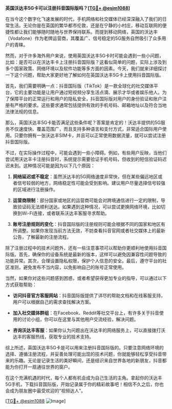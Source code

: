 **英国沃达丰5G卡可以注册抖音国际版吗？[[TG💪+ @esim1088](https://t.me/s/esim1088)]**

在当今这个数字化飞速发展的时代，手机网络和社交媒体已经深深融入了我们的日常生活。无论你是在英国的繁华都市伦敦，还是在宁静的小村庄，移动互联网的便捷性都让我们能够随时随地与世界保持联系。而提到移动网络，英国的沃达丰（Vodafone）作为老牌运营商，其覆盖广、信号稳定的5G服务自然吸引了众多用户的青睐。

然而，对于许多海外用户来说，使用英国沃达丰5G卡时可能会遇到一些小问题，比如：是否可以在沃达丰卡上注册抖音国际版？这看似简单的问题，实际上涉及到多个国家政策、网络环境以及软件功能等多方面的因素。今天，我们就来详细探讨一下这个问题，帮助大家更好地了解如何在英国沃达丰5G卡上使用抖音国际版。

首先，我们需要明确一点：抖音国际版（TikTok）是一款全球化的社交媒体平台，它的主要功能是让用户通过短视频分享生活点滴、展示才华或者娱乐他人。为了保障平台的正常运行和用户的隐私安全，抖音国际版对用户的身份验证和账户注册有严格的要求。这些要求通常包括提供有效的手机号码、邮箱地址以及符合当地法律法规的信息。

那么，英国沃达丰5G卡能否满足这些条件呢？答案是肯定的！沃达丰提供的5G服务不仅速度快、覆盖范围广，而且支持多种语言和支付方式，非常适合国际用户使用。只要你拥有一张沃达丰SIM卡，并且可以正常使用数据流量，就可以尝试注册抖音国际版。

不过，在实际操作过程中，可能会遇到一些小障碍。例如，有些用户反映，当他们尝试用沃达丰卡注册抖音时，系统提示需要验证手机号码，但收到的短信验证码迟迟未到。这种情况可能是因为以下几个原因：

1. **网络延迟或不稳定**：虽然沃达丰的5G网络速度非常快，但在某些偏远地区或者信号较弱的地方，网络稳定性可能会受到影响。建议用户尽量选择信号较强的区域进行注册操作。

2. **运营商限制**：部分国家或地区的运营商可能会对跨境通信进行一定的限制，导致验证码无法顺利送达。如果遇到这种情况，可以尝试更换网络环境，比如切换到Wi-Fi连接，或者联系沃达丰客服寻求帮助。

3. **账号注册规则的变化**：抖音国际版的注册规则可能会根据不同的国家和地区有所调整。如果你发现当前方法无效，不妨查看抖音官网或者社交媒体上的最新公告，了解最新的注册流程。

除了注册过程中的技术问题外，还有一些注意事项可以帮助你更顺利地使用抖音国际版。首先，确保你的设备系统是最新的版本，这样可以避免因兼容性问题导致的功能异常。其次，合理设置隐私权限，保护个人信息的安全。最后，遵守平台的社区准则，避免发布不当内容，以免影响自己的账号正常使用。

当然，如果你对这些问题感到困惑，或者希望获得更加专业的指导，可以通过以下方式获取帮助：

- **访问抖音官方客服网站**：抖音国际版提供了详尽的帮助文档和在线客服支持，用户可以根据自己的需求查找解决方案。
  
- **加入社交媒体群组**：在Facebook、Reddit等社交平台上，有许多关于抖音使用的讨论小组，你可以在这里与其他用户交流经验，解决问题。

- **咨询沃达丰客服**：如果你认为问题出在沃达丰的网络服务上，可以直接拨打沃达丰的客服热线，获取专业的技术支持。

综上所述，英国沃达丰5G卡是可以用来注册抖音国际版的。只要注意网络环境的选择、遵循注册流程，并妥善处理可能出现的技术问题，你就能够轻松享受抖音带来的乐趣。无论是记录生活的美好瞬间，还是结识来自世界各地的新朋友，抖音都能为你打开一扇通往世界的窗户。

在这个充满机遇的时代，每个人都有机会成为自己生活的主角。拿起你的沃达丰5G手机，下载抖音国际版，开始记录属于你的精彩故事吧！相信不久之后，你也会成为朋友圈中最受欢迎的“视频达人”。

[[TG💪+ @esim1088](https://t.me/s/esim1088) ![Image](https://i.postimg.cc/4NQfJmqS/Snipaste-2025-05-13-00-14-12.png)]